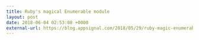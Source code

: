 ```yaml
---
title: Ruby's magical Enumerable module
layout: post
date: 2018-06-04 02:53:08 +0000
external-url: https://blog.appsignal.com/2018/05/29/ruby-magic-enumerable-and-enumerator.html
---
```

